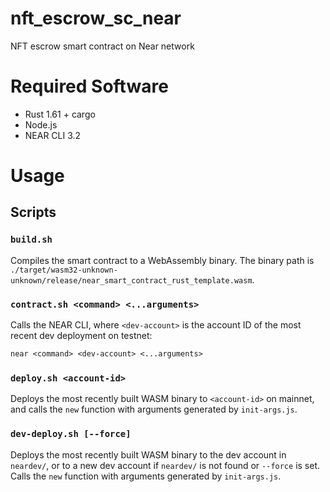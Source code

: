 # nft_escrow_sc_near
NFT escrow smart contract on Near network

# Required Software

- Rust 1.61 + cargo
- Node.js
- NEAR CLI 3.2

# Usage

## Scripts

### `build.sh`

Compiles the smart contract to a WebAssembly binary. The binary path is `./target/wasm32-unknown-unknown/release/near_smart_contract_rust_template.wasm`.

### `contract.sh <command> <...arguments>`

Calls the NEAR CLI, where `<dev-account>` is the account ID of the most recent dev deployment on testnet:

```txt
near <command> <dev-account> <...arguments>
```

### `deploy.sh <account-id>`

Deploys the most recently built WASM binary to `<account-id>` on mainnet, and calls the `new` function with arguments generated by `init-args.js`.

### `dev-deploy.sh [--force]`

Deploys the most recently built WASM binary to the dev account in `neardev/`, or to a new dev account if `neardev/` is not found or `--force` is set. Calls the `new` function with arguments generated by `init-args.js`.
